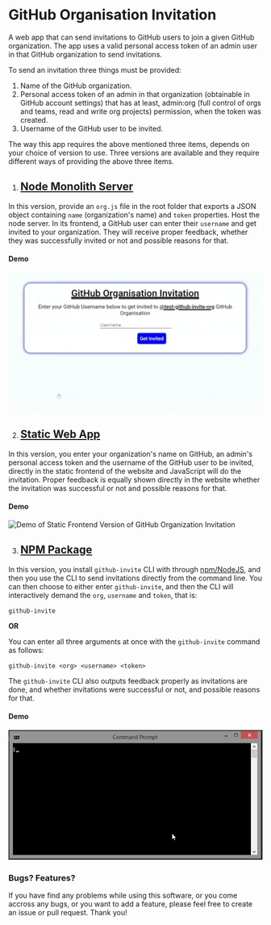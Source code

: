 # GitHub Organisation Invitation

A web app that can send invitations to GitHub users to join a given GitHub organization. The app uses a valid personal access token of an admin user in that GitHub organization to send invitations. 

To send an invitation three things must be provided: 
1. Name of the GitHub organization.
2. Personal access token of an admin in that organization (obtainable in GitHub account settings) that has at least, admin:org (full control of orgs and teams, read and write org projects) permission, when the token was created.
3. Username of the GitHub user to be invited.

The way this app requires the above mentioned three items, depends on your choice of version to use. Three versions are available and they require different ways of providing the above three items.



1. ## [Node Monolith Server](/node-monolith)
In this version, provide an `org.js` file in the root folder that exports a JSON object containing `name` (organization's name) and `token` properties. Host the node server. In its frontend, a GitHub user can enter their `username` and get invited to your organization. They will receive proper feedback, whether they was successfully invited or not and possible reasons for that.

#### Demo

![Demo of Node Monolith Version of GitHub Organization Invitation](/demos/node-monolith.gif)


2. ## [Static Web App](/static-frontend)
In this version, you enter your organization's name on GitHub, an admin's personal access token and the username of the GitHub user to be invited, directly in the static frontend of the website and JavaScript will do the invitation. Proper feedback is equally shown directly in the website whether the invitation was successful or not and possible reasons for that.

#### Demo

![Demo of Static Frontend Version of GitHub Organization Invitation](/demos/static-frontend.gif)


3. ## [NPM Package](/npm-package)
In this version, you install `github-invite` CLI with through [npm/NodeJS](https://nodejs.org), and then you use the CLI to send invitations directly from the command line. You can then choose to either enter `github-invite`, and then the CLI will interactively demand the `org`, `username` and `token`, that is:

```
github-invite
```

**OR**

You can enter all three arguments at once with the `github-invite` command as follows:
```
github-invite <org> <username> <token>
```

The `github-invite` CLI also outputs feedback properly as invitations are done, and whether invitations were successful or not, and possible reasons for that.

#### Demo 

![Demo of NPM Package Version of GitHub Organization Invitation](/demos/npm-package.gif)



### Bugs? Features?
If you have find any problems while using this software, or you come accross any bugs, or you want to add a feature, please feel free to create an issue or pull request. 
Thank you!